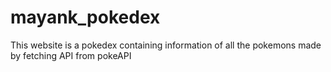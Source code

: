 # mayank_pokedex
This website is a pokedex containing information of all the pokemons  made by fetching API from pokeAPI
